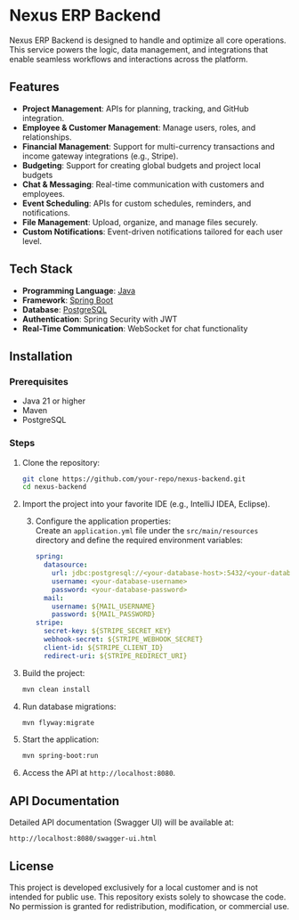 # Nexus ERP Backend  

Nexus ERP Backend is designed to handle and optimize all core operations. This service powers the logic, data management, and integrations that enable seamless workflows and interactions across the platform.  

## Features  
- **Project Management**: APIs for planning, tracking, and GitHub integration.  
- **Employee & Customer Management**: Manage users, roles, and relationships.  
- **Financial Management**: Support for multi-currency transactions and income gateway integrations (e.g., Stripe).
- **Budgeting**: Support for creating global budgets and project local budgets
- **Chat & Messaging**: Real-time communication with customers and employees.  
- **Event Scheduling**: APIs for custom schedules, reminders, and notifications.  
- **File Management**: Upload, organize, and manage files securely.  
- **Custom Notifications**: Event-driven notifications tailored for each user level.  

## Tech Stack  
- **Programming Language**: [Java](https://www.oracle.com/java/)  
- **Framework**: [Spring Boot](https://spring.io/projects/spring-boot)  
- **Database**: [PostgreSQL](https://www.postgresql.org/)
- **Authentication**: Spring Security with JWT
- **Real-Time Communication**: WebSocket for chat functionality  

## Installation  

### Prerequisites  
- Java 21 or higher  
- Maven
- PostgreSQL

### Steps  

1. Clone the repository:  
   ```bash  
   git clone https://github.com/your-repo/nexus-backend.git  
   cd nexus-backend  
   ```  

2. Import the project into your favorite IDE (e.g., IntelliJ IDEA, Eclipse).  

   3. Configure the application properties:  
      Create an `application.yml` file under the `src/main/resources` directory and define the required environment variables:  
      ```yaml  
      spring:  
        datasource:  
          url: jdbc:postgresql://<your-database-host>:5432/<your-database-name>  
          username: <your-database-username>  
          password: <your-database-password>
        mail:
          username: ${MAIL_USERNAME}
          password: ${MAIL_PASSWORD}
      stripe:
        secret-key: ${STRIPE_SECRET_KEY}
        webhook-secret: ${STRIPE_WEBHOOK_SECRET}
        client-id: ${STRIPE_CLIENT_ID}
        redirect-uri: ${STRIPE_REDIRECT_URI}
      ```  

4. Build the project:  
   ```bash  
   mvn clean install  
   ```  

5. Run database migrations:  
   ```bash  
   mvn flyway:migrate  
   ```  

6. Start the application:  
   ```bash  
   mvn spring-boot:run  
   ```  

7. Access the API at `http://localhost:8080`.  

## API Documentation  
Detailed API documentation (Swagger UI) will be available at:  
```
http://localhost:8080/swagger-ui.html  
```  

## License  
This project is developed exclusively for a local customer and is not intended for public use. This repository exists solely to showcase the code. No permission is granted for redistribution, modification, or commercial use.